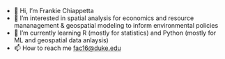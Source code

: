 - 👋 Hi, I’m Frankie Chiappetta
- 👀 I’m interested in spatial analysis for economics and resource mananagement & geospatial modeling to inform environmental policies
- 🌱 I’m currently learning R (mostly for statistics) and Python (mostly for ML and geospatial data anlaysis)
- 📫 How to reach me fac16@duke.edu

<!---
fachiappetta/fachiappetta is a ✨ special ✨ repository because its `README.md` (this file) appears on your GitHub profile.
You can click the Preview link to take a look at your changes.
--->
